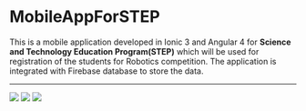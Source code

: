 # MobileAppForSTEP
This is a mobile application developed in Ionic 3 and Angular 4 for <strong>Science and Technology Education Program(STEP)</strong> which will be used for registration of the students for Robotics competition. The application is integrated with Firebase database to store the data.
<hr>
<img src="https://github.com/patilankita79/MobileAppForSTEP/blob/master/Screenshots/LoginTab.png" />
<img src="https://github.com/patilankita79/MobileAppForSTEP/blob/master/Screenshots/RegisterTab.png" />
<img src="https://github.com/patilankita79/MobileAppForSTEP/blob/master/Screenshots/ContactsTab.png" />
